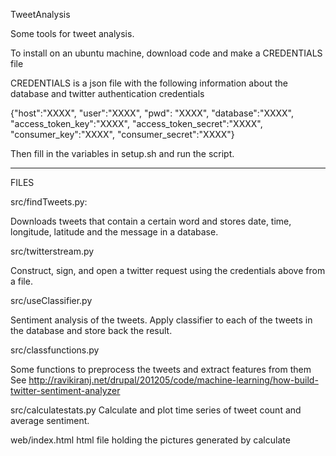 TweetAnalysis

Some tools for tweet analysis.

To install on an ubuntu machine, download code and make a CREDENTIALS file

CREDENTIALS is a json file with the following information about the database and twitter authentication credentials

{"host":"XXXX", 
"user":"XXXX", 
"pwd": "XXXX", 
"database":"XXXX",
"access_token_key":"XXXX",
"access_token_secret":"XXXX",
"consumer_key":"XXXX",
"consumer_secret":"XXXX"}

Then fill in the variables in setup.sh and run the script.

------------------------------------------------------
FILES


src/findTweets.py:

Downloads tweets that contain a certain word and stores date, time, longitude, latitude and the message in a database.

src/twitterstream.py

Construct, sign, and open a twitter request
using the credentials above from a file.


src/useClassifier.py

Sentiment analysis of the tweets. Apply classifier to each of the tweets in the database and store back the result.

src/classfunctions.py

Some functions to preprocess the tweets and extract features from them 
See http://ravikiranj.net/drupal/201205/code/machine-learning/how-build-twitter-sentiment-analyzer

src/calculatestats.py
Calculate and plot time series of tweet count and average sentiment.


web/index.html
html file holding the pictures generated by calculate

